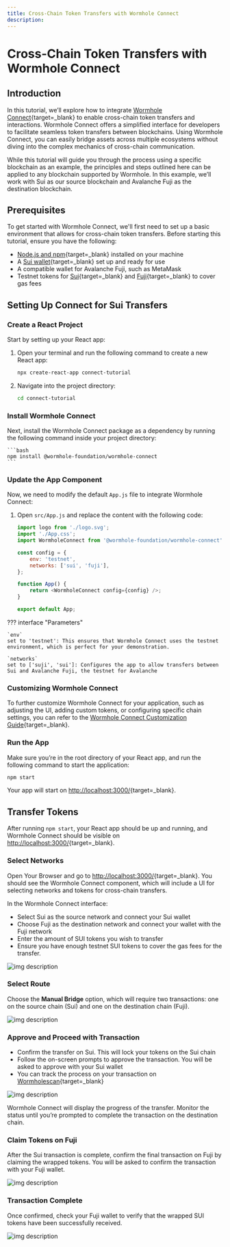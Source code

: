 ```yaml
---
title: Cross-Chain Token Transfers with Wormhole Connect
description: 
---
```


# Cross-Chain Token Transfers with Wormhole Connect

## Introduction

In this tutorial, we’ll explore how to integrate [Wormhole Connect](https://github.com/wormhole-foundation/wormhole-connect){target=\_blank} to enable cross-chain token transfers and interactions. Wormhole Connect offers a simplified interface for developers to facilitate seamless token transfers between blockchains. Using Wormhole Connect, you can easily bridge assets across multiple ecosystems without diving into the complex mechanics of cross-chain communication.

While this tutorial will guide you through the process using a specific blockchain as an example, the principles and steps outlined here can be applied to any blockchain supported by Wormhole. In this example, we’ll work with Sui as our source blockchain and Avalanche Fuji as the destination blockchain.

## Prerequisites

To get started with Wormhole Connect, we'll first need to set up a basic environment that allows for cross-chain token transfers.
Before starting this tutorial, ensure you have the following:

- [Node.js and npm](https://docs.npmjs.com/downloading-and-installing-node-js-and-npm){target=\_blank} installed on your machine
- A [Sui wallet](https://suiwallet.com/){target=\_blank} set up and ready for use
- A compatible wallet for Avalanche Fuji, such as MetaMask 
- Testnet tokens for [Sui](https://github.com/MystenLabs/mysten-app-docs/blob/main/mysten-sui-wallet.md#get-sui-tokens-for-testing){target=\_blank} and [Fuji](https://faucets.chain.link/fuji){target=\_blank} to cover gas fees 

## Setting Up Connect for Sui Transfers

### Create a React Project

Start by setting up your React app:

1. Open your terminal and run the following command to create a new React app:

    ```bash
    npx create-react-app connect-tutorial
    ```

2. Navigate into the project directory:

    ```bash
    cd connect-tutorial
    ```

### Install Wormhole Connect

Next, install the Wormhole Connect package as a dependency by running the following command inside your project directory:

    ```bash
    npm install @wormhole-foundation/wormhole-connect
    ```

### Update the App Component

Now, we need to modify the default `App.js` file to integrate Wormhole Connect:

1. Open `src/App.js` and replace the content with the following code:

    ```js
    import logo from './logo.svg';
    import './App.css';
    import WormholeConnect from '@wormhole-foundation/wormhole-connect';

    const config = {
        env: 'testnet',
        networks: ['sui', 'fuji'],
    };

    function App() {
        return <WormholeConnect config={config} />;
    }

    export default App;
    ```

??? interface "Parameters"

    `env` 
    set to 'testnet': This ensures that Wormhole Connect uses the testnet environment, which is perfect for your demonstration.

    `networks` 
    set to ['suji', 'sui']: Configures the app to allow transfers between Sui and Avalanche Fuji, the testnet for Avalanche

### Customizing Wormhole Connect

To further customize Wormhole Connect for your application, such as adjusting the UI, adding custom tokens, or configuring specific chain settings, you can refer to the [Wormhole Connect Customization Guide](/docs/build/applications/connect/configuration/#introduction){target=\_blank}. 

### Run the App

Make sure you’re in the root directory of your React app, and run the following command to start the application:

```bash
npm start
```

Your app will start on [http://localhost:3000/](http://localhost:3000/){target=\_blank}.

## Transfer Tokens

After running `npm start`, your React app should be up and running, and Wormhole Connect should be visible on [http://localhost:3000/](http://localhost:3000/){target=\_blank}. 

### Select Networks

Open Your Browser and go to [http://localhost:3000/](http://localhost:3000/){target=\_blank}. You should see the Wormhole Connect component, which will include a UI for selecting networks and tokens for cross-chain transfers.

In the Wormhole Connect interface:

- Select Sui as the source network and connect your Sui wallet
- Choose Fuji as the destination network and connect your wallet with the Fuji network
- Enter the amount of SUI tokens you wish to transfer
- Ensure you have enough testnet SUI tokens to cover the gas fees for the transfer.

![img description](/docs/images/tutorials/connect/connect-1.webp)

### Select Route 

Choose the **Manual Bridge** option, which will require two transactions: one on the source chain (Sui) and one on the destination chain (Fuji).

![img description](/docs/images/tutorials/connect/connect-2.webp)

### Approve and Proceed with Transaction

- Confirm the transfer on Sui. This will lock your tokens on the Sui chain
- Follow the on-screen prompts to approve the transaction. You will be asked to approve with your Sui wallet
- You can track the process on your transaction on [Wormholescan](https://wormholescan.io/#/?network=Testnet){target=\_blank}

![img description](/docs/images/tutorials/connect/connect-3.webp)

Wormhole Connect will display the progress of the transfer. Monitor the status until you’re prompted to complete the transaction on the destination chain.

### Claim Tokens on Fuji

After the Sui transaction is complete, confirm the final transaction on Fuji by claiming the wrapped tokens. You will be asked to confirm the transaction with your Fuji wallet.

![img description](/docs/images/tutorials/connect/connect-4.webp)

### Transaction Complete

Once confirmed, check your Fuji wallet to verify that the wrapped SUI tokens have been successfully received.

![img description](/docs/images/tutorials/connect/connect-5.webp)